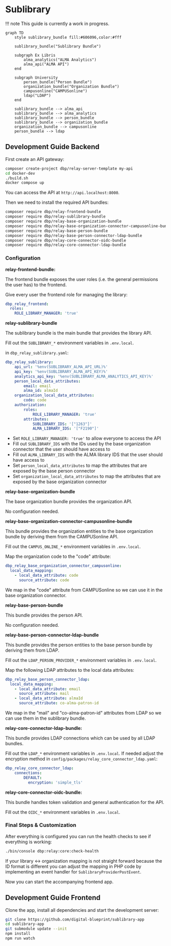 # Sublibrary

!!! note
    This guide is currently a work in progress.


```mermaid
graph TD
    style sublibrary_bundle fill:#606096,color:#fff

    sublibrary_bundle("Sublibrary Bundle")

    subgraph Ex Libris
        alma_analytics("ALMA Analytics")
        alma_api("ALMA API")
    end

    subgraph University
        person_bundle("Person Bundle")
        organization_bundle("Organization Bundle")
        campusonline("CAMPUSonline")
        ldap("LDAP")
    end

    sublibrary_bundle --> alma_api
    sublibrary_bundle --> alma_analytics
    sublibrary_bundle --> person_bundle
    sublibrary_bundle --> organization_bundle
    organization_bundle --> campusonline
    person_bundle --> ldap
```

## Development Guide Backend

First create an API gateway:

```bash
composer create-project dbp/relay-server-template my-api
cd docker-dev
./build.sh
docker compose up
```

You can access the API at `http://api.localhost:8000`.

Then we need to install the required API bundles:

```bash
composer require dbp/relay-frontend-bundle
composer require dbp/relay-sublibrary-bundle
composer require dbp/relay-base-organization-bundle
composer require dbp/relay-base-organization-connector-campusonline-bundle
composer require dbp/relay-base-person-bundle
composer require dbp/relay-base-person-connector-ldap-bundle
composer require dbp/relay-core-connector-oidc-bundle
composer require dbp/relay-core-connector-ldap-bundle
```

### Configuration

**relay-frontend-bundle:**

The frontend bundle exposes the user roles (i.e. the general permissions the user has) to the frontend.

Give every user the frontend role for managing the library:

```yaml
dbp_relay_frontend:
  roles:
    ROLE_LIBRARY_MANAGER: 'true'
```

**relay-sublibrary-bundle**

The sublibrary bundle is the main bundle that provides the library API.

Fill out the `SUBLIBRARY_*` environment variables in `.env.local`.

in `dbp_relay_sublibrary.yaml`:

```yaml
dbp_relay_sublibrary:
    api_url: '%env(SUBLIBRARY_ALMA_API_URL)%'
    api_key: '%env(SUBLIBRARY_ALMA_API_KEY)%'
    analytics_api_key: '%env(SUBLIBRARY_ALMA_ANALYTICS_API_KEY)%'
    person_local_data_attributes:
        email: email
        alma_id: almaId
    organization_local_data_attributes:
        code: code
    authorization:
        roles:
            ROLE_LIBRARY_MANAGER: 'true'
        attributes:
            SUBLIBRARY_IDS: '["1263"]'
            ALMA_LIBRARY_IDS: '["F2190"]'
```

* Set `ROLE_LIBRARY_MANAGER: 'true'` to allow everyone to access the API
* Fill out `SUBLIBRARY_IDS` with the IDs used by the base organization connector that the user should have access to
* Fill out `ALMA_LIBRARY_IDS` with the ALMA library IDS that the user should have access to
* Set `person_local_data_attributes` to map the attributes that are exposed by the base person connector
* Set `organization_local_data_attributes` to map the attributes that are exposed by the base organization connector

**relay-base-organization-bundle**

The base organization bundle provides the organization API.

No configuration needed.

**relay-base-organization-connector-campusonline-bundle**

This bundle provides the organization entities to the base organization bundle
by deriving them from the CAMPUSonline API.

Fill out the `CAMPUS_ONLINE_*` environment variables in `.env.local`.

Map the organization code to the "code" attribute:

```yaml
dbp_relay_base_organization_connector_campusonline:
  local_data_mapping:
    - local_data_attribute: code
      source_attribute: code
```

We map in the "code" attribute from CAMPUSonline so we can use it in the base organization connector.

**relay-base-person-bundle**

This bundle provides the person API.

No configuration needed.

**relay-base-person-connector-ldap-bundle**

This bundle provides the person entities to the base person bundle by deriving them from LDAP.

Fill out the `LDAP_PERSON_PROVIDER_*` environment variables in `.env.local`.

Map the following LDAP attributes to the local data attributes:

```yaml
dbp_relay_base_person_connector_ldap:
  local_data_mapping:
    - local_data_attribute: email
      source_attribute: mail
    - local_data_attribute: almaId
      source_attribute: co-alma-patron-id
```

We map in the "mail" and "co-alma-patron-id" attributes from LDAP so we can use
them in the sublibrary bundle.

**relay-core-connector-ldap-bundle:**

This bundle provides LDAP connections which can be used by all LDAP bundles.

Fill out the `LDAP_*` environment variables in `.env.local`.
If needed adjust the encryption method in `config/packages/relay_core_connector_ldap.yaml`:

```yaml
dbp_relay_core_connector_ldap:
    connections:
        DEFAULT:
          encryption: 'simple_tls'
```

**relay-core-connector-oidc-bundle:**

This bundle handles token validation and general authentication for the API.

Fill out the `OIDC_*` environment variables in `.env.local`.

### Final Steps & Customization

After everything is configured you can run the health checks to see if everything
is working:

```bash
./bin/console dbp:relay:core:check-health
```

If your library <-> organization mapping is not straight forward because the ID
format is different you can adjust the mapping in PHP code by implementing an
event handler for `SublibraryProviderPostEvent`.

Now you can start the accompanying frontend app.

## Development Guide Frontend

Clone the app, install all dependencies and start the development server:

```bash
git clone https://github.com/digital-blueprint/sublibrary-app
cd sublibrary-app
git submodule update --init
npm install
npm run watch
```
